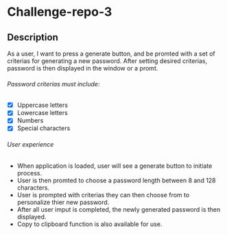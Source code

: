 # Challenge-repo-3

## Description
As a user, I want to press a generate button, and be promted with a set of criterias for generating a new password.
After setting desired criterias, password is then displayed in the window or a promt.
###### Password criterias must include:
- [x] Uppercase letters
- [x] Lowercase letters
- [x] Numbers
- [x] Special characters
###### User experience
- When application is loaded, user will see a generate button to initiate process.
- User is then promted to choose a password length between 8 and 128 characters.
- User is prompted with criterias they can then choose from to personalize thier new password.
- After all user imput is completed, the newly generated password is then displayed.
- Copy to clipboard function is also available for use.
